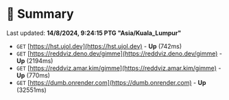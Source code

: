 # 📖 Summary
Last updated: **14/8/2024, 9:24:15 PTG "Asia/Kuala_Lumpur"**

- `GET` [https://hst.ujol.dev](https://hst.ujol.dev) - **Up** (742ms)
- `GET` [https://reddviz.deno.dev/gimme](https://reddviz.deno.dev/gimme) - **Up** (2194ms)
- `GET` [https://reddviz.amar.kim/gimme](https://reddviz.amar.kim/gimme) - **Up** (770ms)
- `GET` [https://dumb.onrender.com](https://dumb.onrender.com) - **Up** (32551ms)

